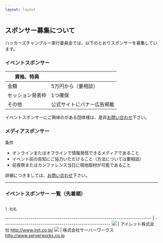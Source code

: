 ```yaml
---
layout: layout
---
```



スポンサー募集について
--------------------------------------------------------------------------------

ハッカーズチャンプルー実行委員会では、以下のとおりスポンサーを募集しています。

### イベントスポンサー

資格、特典       |                            |
---------------- | -------------------------- |
金額             | 5万円から（要相談）        |
セッション発表枠 | 1つ確保                    |
その他           | 公式サイトにバナー広告掲載 |

イベントスポンサーにご興味のがある団体様は、是非[お問い合わせ](https://docs.google.com/forms/d/1MGJ4bVv8hpyXeLjvcGzZDpl838ZGHPA_plLqX_BJSbA/viewform)下さい。


### メディアスポンサー

条件

* オンラインまたはオフラインで情報発信できるメディアであること
* イベント前の告知にご協力いただけること（方法については要相談）
* 前夜祭またはカンファレンス当日に現地取材が可能であること

詳細につきましては、[お問い合わせ](https://docs.google.com/forms/d/1MGJ4bVv8hpyXeLjvcGzZDpl838ZGHPA_plLqX_BJSbA/viewform)下さい。

-----

### イベントスポンサー 一覧（先着順）
                                                                            | 社名
--------------------------------------------------------------------------- | -------------------------------------------------------
![](http://cdn.aws-plus.com/images/logo.gif)                                | アイレット株式会社 http://www.iret.co.jp/
![](http://www.serverworks.co.jp/wp-content/themes/wag/img/common/logo.gif) | 株式会社サーバーワークス http://www.serverworks.co.jp
